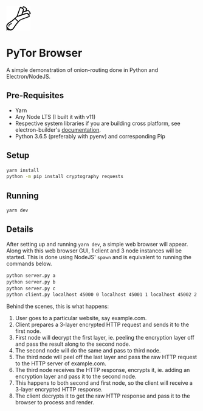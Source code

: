 ![logo](src/renderer/onion.png)
# PyTor Browser
A simple demonstration of onion-routing done in Python and Electron/NodeJS.

## Pre-Requisites
- Yarn
- Any Node LTS (I built it with v11)
- Respective system libraries if you are building cross platform,
    see electron-builder's [documentation](https://www.electron.build/multi-platform-build).
- Python 3.6.5 (preferably with pyenv) and corresponding Pip

## Setup
```sh
yarn install
python -m pip install cryptography requests
```

## Running
```sh
yarn dev
```

## Details
After setting up and running `yarn dev`, a simple web browser will appear.
Along with this web browser GUI, 1 client and 3 node instances will be started. 
This is done using NodeJS' `spawn` and is equivalent to running the commands below.

```sh
python server.py a
python server.py b
python server.py c
python client.py localhost 45000 0 localhost 45001 1 localhost 45002 2 https://motherfuckingwebsite.com/ 
```

Behind the scenes, this is what happens:
1. User goes to a particular website, say example.com.
2. Client prepares a 3-layer encrypted HTTP request and sends it to the first
    node.
3. First node will decrypt the first layer, ie. peeling the encryption layer
    off and pass the result along to the second node.
4. The second node will do the same and pass to third node.
5. The third node will peel off the last layer and pass the raw HTTP request to
    the HTTP server of example.com.
6. The third node receives the HTTP response, encrypts it, ie. adding an 
    encryption layer and pass it to the second node.
7. This happens to both second and first node, so the client will receive a
    3-layer encrypted HTTP response.
8. The client decrypts it to get the raw HTTP response and pass it to the browser
    to process and render.
